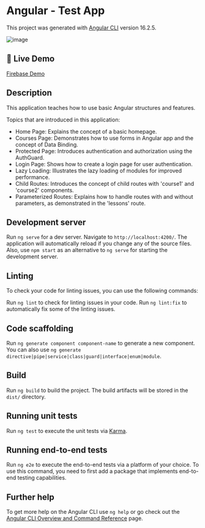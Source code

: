 # Angular - Test App

This project was generated with [Angular CLI](https://github.com/angular/angular-cli) version 16.2.5.

![image](https://github.com/michalwdowik/angular-test-app/assets/57302276/fdd8004e-a88f-4a96-af7f-1d339f52737b)

## 🚀 Live Demo
[Firebase Demo](https://angular-test-app-678c6.web.app)

## Description
This application teaches how to use basic Angular structures and features.

Topics that are introduced in this application:

- Home Page: Explains the concept of a basic homepage.
- Courses Page: Demonstrates how to use forms in Angular app and the concept of Data Binding.
- Protected Page: Introduces authentication and authorization using the AuthGuard.
- Login Page: Shows how to create a login page for user authentication.
- Lazy Loading: Illustrates the lazy loading of modules for improved performance.
- Child Routes: Introduces the concept of child routes with 'course1' and 'course2' components.
- Parameterized Routes: Explains how to handle routes with and without parameters, as demonstrated in the 'lessons' route.

## Development server

Run `ng serve` for a dev server. Navigate to `http://localhost:4200/`. The application will automatically reload if you change any of the source files.
Also, use `npm start` as an alternative to `ng serve` for starting the development server.

## Linting
To check your code for linting issues, you can use the following commands:

Run `ng lint` to check for linting issues in your code.
Run `ng lint:fix` to automatically fix some of the linting issues.

## Code scaffolding

Run `ng generate component component-name` to generate a new component. You can also use `ng generate directive|pipe|service|class|guard|interface|enum|module`.

## Build

Run `ng build` to build the project. The build artifacts will be stored in the `dist/` directory.

## Running unit tests

Run `ng test` to execute the unit tests via [Karma](https://karma-runner.github.io).

## Running end-to-end tests

Run `ng e2e` to execute the end-to-end tests via a platform of your choice. To use this command, you need to first add a package that implements end-to-end testing capabilities.

## Further help

To get more help on the Angular CLI use `ng help` or go check out the [Angular CLI Overview and Command Reference](https://angular.io/cli) page.
